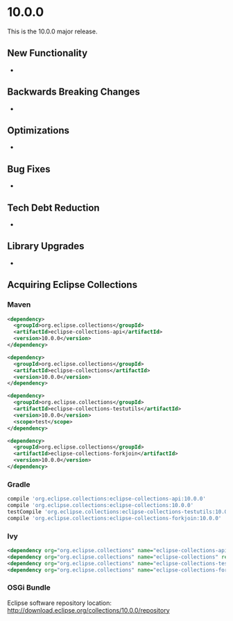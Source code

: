 10.0.0
====================

This is the 10.0.0 major release.

New Functionality
-----------------

* 

Backwards Breaking Changes
-----------------

* 

Optimizations
-------------------

* 

Bug Fixes
-------------------

* 

Tech Debt Reduction
-------------------

* 

Library Upgrades
-------------------

* 

Acquiring Eclipse Collections
-----------------------------

### Maven

```xml
<dependency>
  <groupId>org.eclipse.collections</groupId>
  <artifactId>eclipse-collections-api</artifactId>
  <version>10.0.0</version>
</dependency>

<dependency>
  <groupId>org.eclipse.collections</groupId>
  <artifactId>eclipse-collections</artifactId>
  <version>10.0.0</version>
</dependency>

<dependency>
  <groupId>org.eclipse.collections</groupId>
  <artifactId>eclipse-collections-testutils</artifactId>
  <version>10.0.0</version>
  <scope>test</scope>
</dependency>

<dependency>
  <groupId>org.eclipse.collections</groupId>
  <artifactId>eclipse-collections-forkjoin</artifactId>
  <version>10.0.0</version>
</dependency>
```

### Gradle

```groovy
compile 'org.eclipse.collections:eclipse-collections-api:10.0.0'
compile 'org.eclipse.collections:eclipse-collections:10.0.0'
testCompile 'org.eclipse.collections:eclipse-collections-testutils:10.0.0'
compile 'org.eclipse.collections:eclipse-collections-forkjoin:10.0.0'
```

### Ivy

```xml
<dependency org="org.eclipse.collections" name="eclipse-collections-api" rev="10.0.0" />
<dependency org="org.eclipse.collections" name="eclipse-collections" rev="10.0.0" />
<dependency org="org.eclipse.collections" name="eclipse-collections-testutils" rev="10.0.0" />
<dependency org="org.eclipse.collections" name="eclipse-collections-forkjoin" rev="10.0.0"/>
```

### OSGi Bundle

Eclipse software repository location: http://download.eclipse.org/collections/10.0.0/repository
